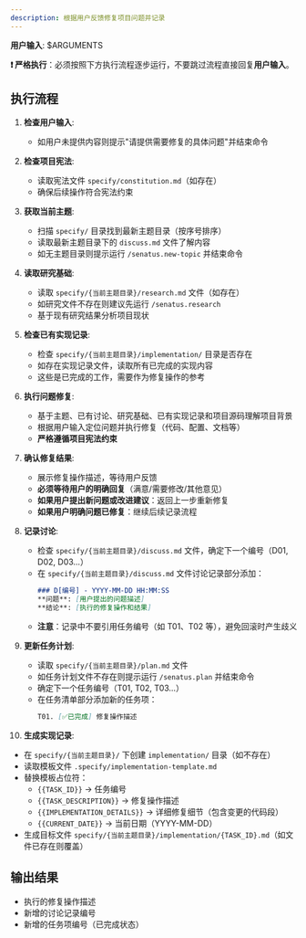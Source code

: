 ```yaml
---
description: 根据用户反馈修复项目问题并记录
---
```


**用户输入**: $ARGUMENTS

**❗ 严格执行**：必须按照下方执行流程逐步运行，不要跳过流程直接回复**用户输入**。

## 执行流程

1. **检查用户输入**:
   - 如用户未提供内容则提示"请提供需要修复的具体问题"并结束命令

2. **检查项目宪法**:
   - 读取宪法文件 `specify/constitution.md`（如存在）
   - 确保后续操作符合宪法约束

3. **获取当前主题**:
   - 扫描 `specify/` 目录找到最新主题目录（按序号排序）
   - 读取最新主题目录下的 `discuss.md` 文件了解内容
   - 如无主题目录则提示运行 `/senatus.new-topic` 并结束命令

4. **读取研究基础**:
   - 读取 `specify/{当前主题目录}/research.md` 文件（如存在）
   - 如研究文件不存在则建议先运行 `/senatus.research`
   - 基于现有研究结果分析项目现状

5. **检查已有实现记录**:
   - 检查 `specify/{当前主题目录}/implementation/` 目录是否存在
   - 如存在实现记录文件，读取所有已完成的实现内容
   - 这些是已完成的工作，需要作为修复操作的参考

6. **执行问题修复**:
   - 基于主题、已有讨论、研究基础、已有实现记录和项目源码理解项目背景
   - 根据用户输入定位问题并执行修复（代码、配置、文档等）
   - **严格遵循项目宪法约束**

7. **确认修复结果**:
   - 展示修复操作描述，等待用户反馈
   - **必须等待用户的明确回复**（满意/需要修改/其他意见）
   - **如果用户提出新问题或改进建议**：返回上一步重新修复
   - **如果用户明确问题已修复**：继续后续记录流程

8. **记录讨论**:
   - 检查 `specify/{当前主题目录}/discuss.md` 文件，确定下一个编号（D01, D02, D03...）
   - 在 `specify/{当前主题目录}/discuss.md` 文件讨论记录部分添加：
     ```markdown
     ### D[编号] - YYYY-MM-DD HH:MM:SS
     **问题**: [用户提出的问题描述]
     **结论**: [执行的修复操作和结果]
     ```
   - **注意**：记录中不要引用任务编号（如 T01、T02 等），避免回滚时产生歧义

9. **更新任务计划**:
   - 读取 `specify/{当前主题目录}/plan.md` 文件
   - 如任务计划文件不存在则提示运行 `/senatus.plan` 并结束命令
   - 确定下一个任务编号（T01, T02, T03...）
   - 在任务清单部分添加新的任务项：
     ```markdown
     T01. [✅已完成] 修复操作描述
     ```

10. **生成实现记录**:
   - 在 `specify/{当前主题目录}/` 下创建 `implementation/` 目录（如不存在）
   - 读取模板文件 `.specify/implementation-template.md`
   - 替换模板占位符：
     - `{{TASK_ID}}` → 任务编号
     - `{{TASK_DESCRIPTION}}` → 修复操作描述
     - `{{IMPLEMENTATION_DETAILS}}` → 详细修复细节（包含变更的代码段）
     - `{{CURRENT_DATE}}` → 当前日期（YYYY-MM-DD）
   - 生成目标文件 `specify/{当前主题目录}/implementation/{TASK_ID}.md`（如文件已存在则覆盖）

## 输出结果
- 执行的修复操作描述
- 新增的讨论记录编号
- 新增的任务项编号（已完成状态）